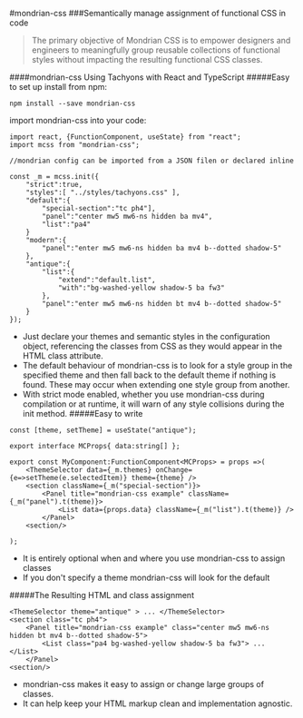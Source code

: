 #mondrian-css
###Semantically manage assignment of functional CSS in code
> The primary objective of Mondrian CSS is to empower designers and engineers to
meaningfully group reusable collections of functional styles without impacting the
resulting functional CSS classes.

####mondrian-css Using Tachyons with React and TypeScript
#####Easy to set up
install from npm:
```
npm install --save mondrian-css
```
import mondrian-css into your code:

```
import react, {FunctionComponent, useState} from "react";
import mcss from "mondrian-css";

//mondrian config can be imported from a JSON filen or declared inline

const _m = mcss.init({
    "strict":true,
    "styles":[ "../styles/tachyons.css" ],
    "default":{
        "special-section":"tc ph4"],
        "panel":"center mw5 mw6-ns hidden ba mv4",
        "list":"pa4"
    }
    "modern":{
        "panel":"enter mw5 mw6-ns hidden ba mv4 b--dotted shadow-5"
    },
    "antique":{
        "list":{  
            "extend":"default.list",
            "with":"bg-washed-yellow shadow-5 ba fw3"
        },
        "panel":"enter mw5 mw6-ns hidden bt mv4 b--dotted shadow-5"
    }
});
```
* Just declare your themes and semantic styles in the configuration object, referencing the classes from CSS as they would appear in the HTML class attribute.
* The default behaviour of mondrian-css is to look for a style group in the specified theme and then fall back to the default theme if nothing is found. These may occur when extending one style group from another.
* With strict mode enabled, whether you use mondrian-css during compilation or at runtime, it will warn of any style collisions during the init method.
#####Easy to write 
```
const [theme, setTheme] = useState("antique");

export interface MCProps{ data:string[] };

export const MyComponent:FunctionComponent<MCProps> = props =>(
    <ThemeSelector data={_m.themes} onChange={e=>setTheme(e.selectedItem)} theme={theme} />
    <section className={_m("special-section")}>
        <Panel title="mondrian-css example" className={_m("panel").t(theme)}>
            <List data={props.data} className={_m("list").t(theme)} />
        </Panel>
    <section/>
    
);
```
* It is entirely optional when and where you use mondrian-css to assign classes
* If you don't specify a theme mondrian-css will look for the default

#####The Resulting HTML and class assignment
```
<ThemeSelector theme="antique" > ... </ThemeSelector>
<section class="tc ph4">
    <Panel title="mondrian-css example" class="center mw5 mw6-ns hidden bt mv4 b--dotted shadow-5">
        <List class="pa4 bg-washed-yellow shadow-5 ba fw3"> ... </List>
    </Panel>
<section/>
```

* mondrian-css makes it easy to assign or change large groups of classes.
* It can help keep your HTML markup clean and implementation agnostic.